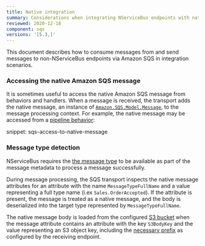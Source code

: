 ```yaml
---
title: Native integration
summary: Considerations when integrating NServiceBus endpoints with native Amazon SQS publishers and consumers.
reviewed: 2020-12-18
component: sqs
versions: '[5.3,]'
---
```


This document describes how to consume messages from and send messages to non-NServiceBus endpoints via Amazon SQS in integration scenarios.

### Accessing the native Amazon SQS message

It is sometimes useful to access the native Amazon SQS message from behaviors and handlers. When a message is received, the transport adds the native message, an instance of [`Amazon.SQS.Model.Message`](https://docs.aws.amazon.com/sdkfornet/v3/apidocs/items/SQS/TMessage.html), to the message processing context. For example, the native message may be accessed from a [pipeline behavior](/nservicebus/pipeline/manipulate-with-behaviors.md):

snippet: sqs-access-to-native-message

### Message type detection

NServiceBus requires the [the message type](/nservicebus/messaging/message-type-detection.md) to be available as part of the message metadata to process a message successfully. 

During message processing, the SQS transport inspects the native message attributes for an attribute with the name `MessageTypeFullName` and a value representing a full type name (i.ex `Sales.OrderAccepted`). If the attribute is present, the message is treated as a native message, and the body is deserialized into the target type represented by `MessageTypeFullName`. 

The native message body is loaded from the configured [S3 bucket](transports/sqs/configuration-options.md#s3bucketforlargemessages) when the message attribute contains an attribute with the key `S3BodyKey` and the value representing an S3 object key, including the [necessary prefix](/transports/sqs/configuration-options.md#s3bucketforlargemessages-s3keyprefix) as configured by the receiving endpoint.
